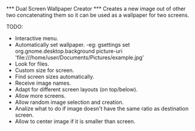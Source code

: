 
*** Dual Screen Wallpaper Creator ***
Creates a new image out of other two concatenating them so it can be used as a wallpaper for two screens.

TODO:
+ Interactive menu.
+ Automatically set wallpaper.
	-eg: gsettings set org.gnome.desktop.background picture-uri 'file:///home/user/Documents/Pictures/example.jpg'
+ Look for files.
+ Custom size for screen.
+ Find screen sizes automatically.
+ Receive image names.
+ Adapt for different screen layouts (on top/below).
+ Allow more screens.
+ Allow random image selection and creation.
+ Analize what to do if image doesn't have the same ratio as destination screen.
+ Allow to center image if it is smaller than screen.
